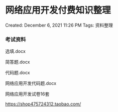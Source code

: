 # 网络应用开发付费知识整理

Created: December 6, 2021 11:26 PM
Tags: 资料整理

### 考试资料

选填.docx

简答题.docx

代码题.docx

网络应用开发代码题.docx

网络应用开发试卷16套

https://shop475724312.taobao.com/